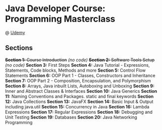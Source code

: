 # Java Developer Course: Programming Masterclass
@ [Udemy](https://www.udemy.com/course/java-the-complete-java-developer-course/)

## Sections
~~**Section 1:** Course Introduction~~ _(no code)_
~~**Section 2:** Software Tools Setup~~ _(no code)_
**Section 3:** First Steps
**Section 4:** Java Tutorial - Expressions, Statements, Code blocks, Methods and more
**Section 5:** Control Flow Statements
**Section 6:** OOP Part 1 - Classes, Constructors and Inheritance
**Section 7:** OOP Part 2 - Composition, Encapsulation, and Polymorphism
**Section 8:** Arrays, Java inbuilt Lists, Autoboxing and Unboxing
**Section 9:** Inner and Abstract Classes & Interfaces
**Section 10:** Java Generics
**Section 11:** Naming Conventions and Packages. static and final keywords
**Section 12:** Java Collections
**Section 13:** JavaFX
**Section 14:** Basic Input & Output including java.util
**Section 15:** Concurrency in Java
**Section 16:** Lambda Expressions
**Section 17:** Regular Expressions
**Section 18:** Debugging and Unit Testing
**Section 19:** Databases
**Section 20:** Java Networking Programming
